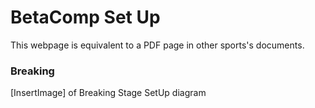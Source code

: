 # BetaComp Set Up

This webpage is equivalent to a PDF page in other sports's documents.  

### Breaking 

[InsertImage] of Breaking Stage SetUp diagram
